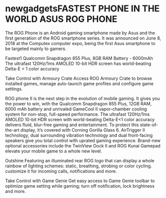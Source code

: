 # newgadgetsFASTEST PHONE IN THE WORLD ASUS ROG PHONE
The ROG Phone is an Android gaming smartphone made by Asus and the first generation of the ROG smartphone series. It was announced on June 8, 2018 at the Computex computer expo, being the first Asus smartphone to be targeted mainly to gamers. 

Fastest1 Qualcomm Snapdragon 855 Plus, 8GB RAM
Battery - 6000mAh
The ultrafast 120Hz/1ms AMOLED 10-bit HDR screen has world-beating Delta-E < 1 color accuracy
 

Take Control with Armoury Crate
Access ROG Armoury Crate to browse installed games, manage auto-launch game profiles and configure game settings.


ROG phone II is the next step in the evolution of mobile gaming. It gives you the power to win, with the Qualcomm Snapdragon 855 Plus, 12GB RAM, 6000 mAh battery and unrivaled GameCool II vapor-chamber cooling system for non-stop, full-speed performance. The ultrafast 120Hz/1ms AMOLED 10-bit HDR screen with world-beating Delta-E<1 color accuracy delivers fluid, blur-free gaming and entertainment. To protect this state-of-the-art display, it’s covered with Corning Gorilla Glass 6. AirTrigger II technology, dual surrounding vibration technology and dual front-facing speakers give you total control with uprated gaming experience. Brand-new optional accessories include the TwinView Dock II and ROG Kunai Gamepad elevate your mobile game to a whole new level.


Outshine
Featuring an illuminated rear ROG logo that can display a whole rainbow of lighting schemes: static, breathing, strobing or color cycling. customize it for incoming calls, notifications and more.



Take Control with Game Genie
Get easy access to Game Genie toolbar to optimize game setting while gaming; turn off notification, lock brightness and more.


